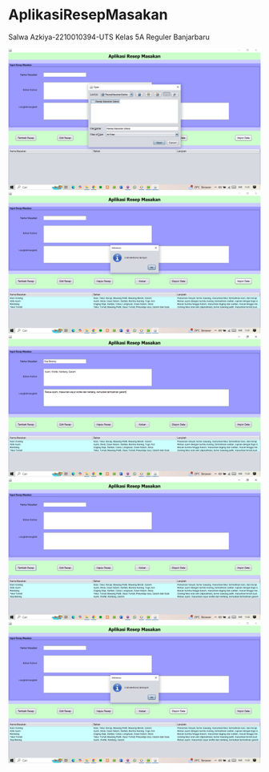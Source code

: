 # AplikasiResepMasakan
 Salwa Azkiya-2210010394-UTS
Kelas 5A Reguler Banjarbaru

![alt text](https://github.com/Salwaazkiya/AplikasiResepMasakan/blob/main/Screenshot%20Hasil/Screenshot%201.png?raw=true)
![alt text](https://github.com/Salwaazkiya/AplikasiResepMasakan/blob/main/Screenshot%20Hasil/Screenshot%202.png?raw=true)
![alt text](https://github.com/Salwaazkiya/AplikasiResepMasakan/blob/main/Screenshot%20Hasil/Screenshot%203.png?raw=true)
![alt text](https://github.com/Salwaazkiya/AplikasiResepMasakan/blob/main/Screenshot%20Hasil/Screenshot%204.png?raw=true)
![alt text](https://github.com/Salwaazkiya/AplikasiResepMasakan/blob/main/Screenshot%20Hasil/Screenshot%205.png?raw=true)
